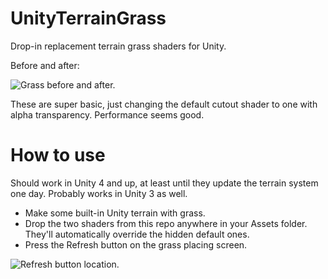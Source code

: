 # UnityTerrainGrass

Drop-in replacement terrain grass shaders for Unity.

Before and after:

![Grass before and after.](https://raw.github.com/nition/UnityTerrainGrass/master/readme_grass.jpg)

These are super basic, just changing the default cutout shader to one with alpha transparency. Performance seems good.

# How to use

Should work in Unity 4 and up, at least until they update the terrain system one day. Probably works in Unity 3 as well.

- Make some built-in Unity terrain with grass.
- Drop the two shaders from this repo anywhere in your Assets folder. They'll automatically override the hidden default ones.
- Press the Refresh button on the grass placing screen.

![Refresh button location.](https://raw.github.com/nition/UnityTerrainGrass/master/readme_refresh_button.png)
